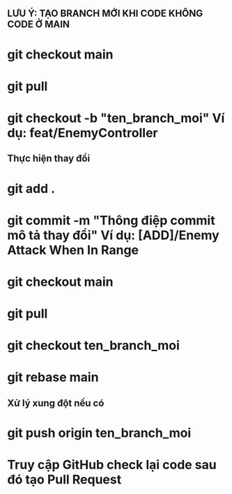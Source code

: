 ## LƯU Ý: TẠO BRANCH MỚI KHI CODE KHÔNG CODE Ở MAIN  
# git checkout main  
# git pull  
# git checkout -b "ten_branch_moi" Ví dụ: feat/EnemyController  
## Thực hiện thay đổi  
# git add .  
# git commit -m "Thông điệp commit mô tả thay đổi" Ví dụ: [ADD]/Enemy Attack When In Range  
# git checkout main  
# git pull  
# git checkout ten_branch_moi  
# git rebase main  
## Xử lý xung đột nếu có  
# git push origin ten_branch_moi  
# Truy cập GitHub check lại code sau đó tạo Pull Request
